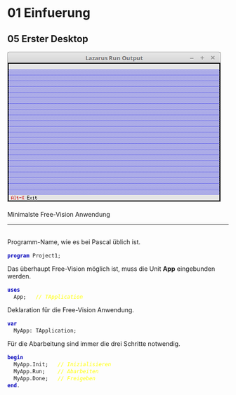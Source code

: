<html>
    <b><h1>01 Einfuerung</h1></b>
    <b><h2>05 Erster Desktop</h2></b>
<img src="image.png" alt="Selfhtml"><br><br>
Minimalste Free-Vision Anwendung<br>
<hr><br>
Programm-Name, wie es bei Pascal üblich ist.<br>
<pre><code><b><font color="0000BB">program</font></b> Project1;</code></pre>
Das überhaupt Free-Vision möglich ist, muss die Unit <b>App</b> eingebunden werden.<br>
<pre><code><b><font color="0000BB">uses</font></b>
  App;   <i><font color="#FFFF00">// TApplication</font></i></code></pre>
Deklaration für die Free-Vision Anwendung.<br>
<pre><code><b><font color="0000BB">var</font></b>
  MyApp: TApplication;</code></pre>
Für die Abarbeitung sind immer die drei Schritte notwendig.<br>
<pre><code><b><font color="0000BB">begin</font></b>
  MyApp.Init;   <i><font color="#FFFF00">// Inizialisieren</font></i>
  MyApp.Run;    <i><font color="#FFFF00">// Abarbeiten</font></i>
  MyApp.Done;   <i><font color="#FFFF00">// Freigeben</font></i>
<b><font color="0000BB">end</font></b>.</code></pre>
<br>
</html>
